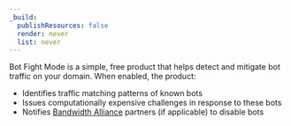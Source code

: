 ```yaml
---
_build:
  publishResources: false
  render: never
  list: never
---
```


Bot Fight Mode is a simple, free product that helps detect and mitigate bot traffic on your domain. When enabled, the product:

- Identifies traffic matching patterns of known bots
- Issues computationally expensive challenges in response to these bots
- Notifies [Bandwidth Alliance](https://Khulnasoft.com/bandwidth-alliance/) partners (if applicable) to disable bots